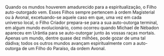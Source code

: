 ﻿Quando os mundos houverem amadurecido para a espiritualização, o Filho auto-outorgado vem. Esses Filhos sempre pertencem à ordem Magisterial ou à Avonal, excetuando-se aquele caso em que, uma vez em cada universo local, o Filho Criador prepara-se para a sua auto-outorga terminal, em algum mundo evolucionário, como ocorreu quando Michael de Nébadon apareceu em Urântia para se auto-outorgar junto às vossas raças mortais. Apenas um mundo, dentre quase dez milhões, pode gozar de uma tal dádiva; todos os outros mundos avançam espiritualmente com a auto-outorga de um Filho do Paraíso, da ordem Avonal.